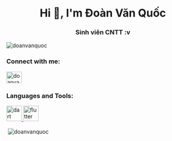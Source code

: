 <h1 align="center">Hi 👋, I'm Đoàn Văn Quốc</h1>
<h3 align="center">Sinh viên CNTT :v</h3>

<p align="left"> <img src="https://komarev.com/ghpvc/?username=doanvanquoc&label=Profile%20views&color=0e75b6&style=flat" alt="doanvanquoc" /> </p>

<h3 align="left">Connect with me:</h3>
<p align="left">
<a href="https://fb.com/doanvanquoc29" target="blank"><img align="center" src="https://raw.githubusercontent.com/rahuldkjain/github-profile-readme-generator/master/src/images/icons/Social/facebook.svg" alt="doanvanquoc29" height="30" width="40" /></a>
</p>

<h3 align="left">Languages and Tools:</h3>
<p align="left"> <a href="https://dart.dev" target="_blank" rel="noreferrer"> <img src="https://www.vectorlogo.zone/logos/dartlang/dartlang-icon.svg" alt="dart" width="40" height="40"/> </a> <a href="https://flutter.dev" target="_blank" rel="noreferrer"> <img src="https://www.vectorlogo.zone/logos/flutterio/flutterio-icon.svg" alt="flutter" width="40" height="40"/> </a> </p>

<p>&nbsp;<img align="center" src="https://github-readme-stats.vercel.app/api?username=doanvanquoc&show_icons=true&locale=en" alt="doanvanquoc" /></p>

